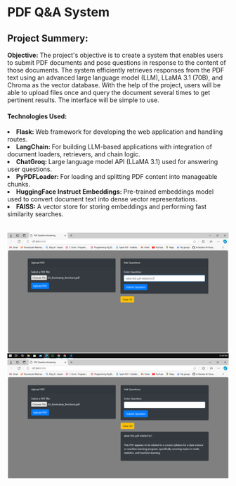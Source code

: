 # PDF Q&A System
## Project Summery:
<b>Objective:</b> The project's objective is to create a system that enables users to submit PDF documents and pose questions in response to the content of those documents. The system efficiently retrieves responses from the PDF text using an advanced large language model (LLM), LLaMA 3.1 (70B), and Chroma as the vector database. With the help of the project, users will be able to upload files once and query the document several times to get pertinent results. The interface will be simple to use.

#### Technologies Used:

<li><b>Flask: </b>Web framework for developing the web application and handling routes.</li>
<li><b>LangChain: </b>For building LLM-based applications with integration of document loaders, retrievers, and chain logic.</li>
<li><b>ChatGroq: </b>Large language model API (LLaMA 3.1) used for answering user questions.</li>
<li><b>PyPDFLoader: </b> For loading and splitting PDF content into manageable chunks.</li>
<li><b>HuggingFace Instruct Embeddings: </b>Pre-trained embeddings model used to convert document text into dense vector representations.</li>
<li><b>FAISS: </b> A vector store for storing embeddings and performing fast similarity searches.</li>
<br>
<br>
<div><img src="img/s3.PNG" ><img src="img/s4.PNG"></div>
